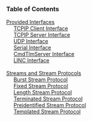 ### Table of Contents

<span>[Provided Interfaces](#provided-interfaces)</span><br/>
&nbsp;&nbsp;&nbsp;&nbsp; [TCPIP Client Interface](#tcpip-client-interface)<br/>
&nbsp;&nbsp;&nbsp;&nbsp; [TCPIP Server Interface](#tcpip-server-interface)<br/>
&nbsp;&nbsp;&nbsp;&nbsp; [UDP Interface](#udp-interface)<br/>
&nbsp;&nbsp;&nbsp;&nbsp; [Serial Interface](#serial-interface)<br/>
&nbsp;&nbsp;&nbsp;&nbsp; [CmdTlmServer Interface](#cmdtlmserver-interface)<br/>
&nbsp;&nbsp;&nbsp;&nbsp; [LINC Interface](#linc-interface)<br/>
<br/>
<span>[Streams and Stream Protocols](#streams-and-stream-protocols)</span><br/>
&nbsp;&nbsp;&nbsp;&nbsp; [Burst Stream Protocol](#burst-stream-protocol)<br/>
&nbsp;&nbsp;&nbsp;&nbsp; [Fixed Stream Protocol](#fixed-stream-protocol)<br/>
&nbsp;&nbsp;&nbsp;&nbsp; [Length Stream Protocol](#length-stream-protocol)<br/>
&nbsp;&nbsp;&nbsp;&nbsp; [Terminated Stream Protocol](#terminated-stream-protocol)<br/>
&nbsp;&nbsp;&nbsp;&nbsp; [Preidentified Stream Protocol](#preidentified-stream-protocol)<br/>
&nbsp;&nbsp;&nbsp;&nbsp; [Templated Stream Protocol](#templated-stream-protocol)<br/>
